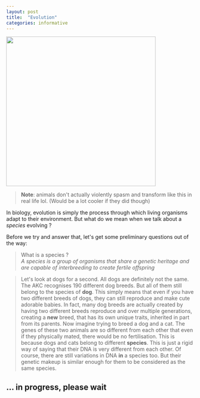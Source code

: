 ```yaml
---
layout: post
title:  "Evolution"
categories: informative
---
```


<img src="https://thumbs.gfycat.com/ThoroughLeafyDiscus-mobile.mp4" width=400> 



> **Note**: animals don't actually violently spasm and transform like this in real life lol. (Would be a lot cooler if they did though)

In biology, evolution is simply the process through which living organisms adapt to their environment. But what do we mean when we talk about a *species* evolving ?

Before we try and answer that, let's get some preliminary questions out of the way:

> What is a species ?  
 *A species is a group of organisms that share a genetic heritage and are capable of interbreeding to create fertile offspring*

> Let's look at dogs for a second. All dogs are definitely not the same. The AKC recognises 190 different dog breeds. But all of them still belong to the species of **dog**. This simply means that even if you have two different breeds of dogs, they can still reproduce and make cute adorable babies. In fact, many dog breeds are actually created by having two different breeds reproduce and over multiple generations, creating a **new** breed, that has its own unique traits, inherited in part from its parents.
> Now imagine trying to breed a dog and a cat. The genes of these two animals are so different from each other that even if they physically mated, there would be no fertilisation. This is because dogs and cats belong to different **species**. This is just a rigid way of saying that their DNA is very different from each other. Of course, there are still variations in DNA **in** a species too. But their genetic makeup is similar enough for them to be considered as the same species. 



## ... in progress, please wait